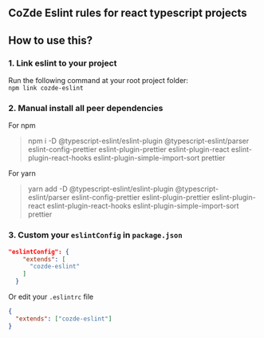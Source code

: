 ## CoZde Eslint rules for react typescript projects

## How to use this?

### 1. Link eslint to your project

Run the following command at your root project folder:  
`npm link cozde-eslint`

### 2. Manual install all peer dependencies

For npm

> npm i -D @typescript-eslint/eslint-plugin @typescript-eslint/parser eslint-config-prettier eslint-plugin-prettier eslint-plugin-react eslint-plugin-react-hooks eslint-plugin-simple-import-sort prettier

For yarn

> yarn add -D @typescript-eslint/eslint-plugin @typescript-eslint/parser eslint-config-prettier eslint-plugin-prettier eslint-plugin-react eslint-plugin-react-hooks eslint-plugin-simple-import-sort prettier

### 3. Custom your `eslintConfig` in `package.json`

```json
"eslintConfig": {
    "extends": [
      "cozde-eslint"
    ]
  }
```

Or edit your `.eslintrc` file

```json
{
  "extends": ["cozde-eslint"]
}
```
